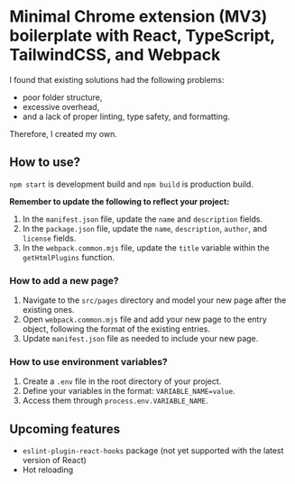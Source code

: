 # Minimal Chrome extension (MV3) boilerplate with React, TypeScript, TailwindCSS, and Webpack

I found that existing solutions had the following problems: 
- poor folder structure, 
- excessive overhead, 
- and a lack of proper linting, type safety, and formatting.

Therefore, I created my own.

## How to use?

`npm start` is development build and `npm build` is production build.

**Remember to update the following to reflect your project:**

1. In the `manifest.json` file, update the `name` and `description` fields.
2. In the `package.json` file, update the `name`, `description`, `author`, and `license` fields.
3. In the `webpack.common.mjs` file, update the `title` variable within the `getHtmlPlugins` function.

### How to add a new page?

1. Navigate to the `src/pages` directory and model your new page after the existing ones.
2. Open `webpack.common.mjs` file and add your new page to the entry object, following the format of the existing entries.
3. Update `manifest.json` file as needed to include your new page.

### How to use environment variables?

1. Create a `.env` file in the root directory of your project.
2. Define your variables in the format: `VARIABLE_NAME=value`.
3. Access them through `process.env.VARIABLE_NAME`.

## Upcoming features

- `eslint-plugin-react-hooks` package (not yet supported with the latest version of React)
- Hot reloading
